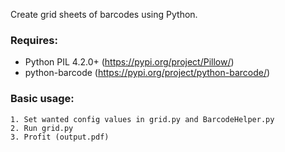 Create grid sheets of barcodes using Python.

### Requires:
* Python PIL 4.2.0+ (https://pypi.org/project/Pillow/)
* python-barcode (https://pypi.org/project/python-barcode/)

### Basic usage:
```
1. Set wanted config values in grid.py and BarcodeHelper.py
2. Run grid.py
3. Profit (output.pdf)
```
